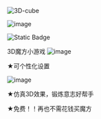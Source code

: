 ![3D-cube](https://socialify.git.ci/tianhukj/3D-cube/image?description=1&forks=1&issues=1&logo=https%3A%2F%2Fsimpleicons.org%2Ficons%2Faegisauthenticator.svg&name=1&pulls=1&stargazers=1&theme=Light)




![image](https://github.com/tianhukj/3D-cube/assets/166341634/891b0140-9614-4646-9354-6060a7baccbe)


![Static Badge](https://img.shields.io/badge/build-passing-brightgreen)

3D魔方小游戏
![image](https://github.com/tianhukj/cc/assets/166341634/36090d1f-6a45-42db-bd28-11f3ff030cad)

★可个性化设置


![image](https://github.com/tianhukj/cc/assets/166341634/6f4749a3-aa19-4cdf-bb4e-ade96d128d82)


★仿真3D效果，锻炼意志好帮手


★免费！！再也不需花钱买魔方



